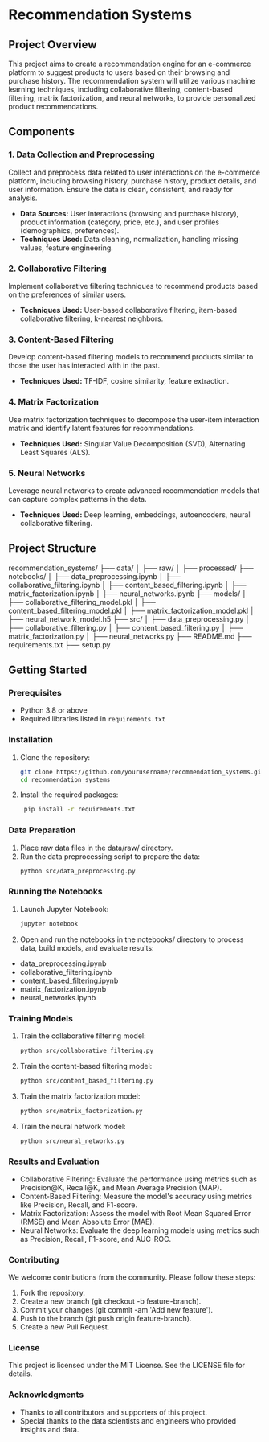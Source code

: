 # Recommendation Systems

## Project Overview

This project aims to create a recommendation engine for an e-commerce platform to suggest products to users based on their browsing and purchase history. The recommendation system will utilize various machine learning techniques, including collaborative filtering, content-based filtering, matrix factorization, and neural networks, to provide personalized product recommendations.

## Components

### 1. Data Collection and Preprocessing
Collect and preprocess data related to user interactions on the e-commerce platform, including browsing history, purchase history, product details, and user information. Ensure the data is clean, consistent, and ready for analysis.

- **Data Sources:** User interactions (browsing and purchase history), product information (category, price, etc.), and user profiles (demographics, preferences).
- **Techniques Used:** Data cleaning, normalization, handling missing values, feature engineering.

### 2. Collaborative Filtering
Implement collaborative filtering techniques to recommend products based on the preferences of similar users.

- **Techniques Used:** User-based collaborative filtering, item-based collaborative filtering, k-nearest neighbors.

### 3. Content-Based Filtering
Develop content-based filtering models to recommend products similar to those the user has interacted with in the past.

- **Techniques Used:** TF-IDF, cosine similarity, feature extraction.

### 4. Matrix Factorization
Use matrix factorization techniques to decompose the user-item interaction matrix and identify latent features for recommendations.

- **Techniques Used:** Singular Value Decomposition (SVD), Alternating Least Squares (ALS).

### 5. Neural Networks
Leverage neural networks to create advanced recommendation models that can capture complex patterns in the data.

- **Techniques Used:** Deep learning, embeddings, autoencoders, neural collaborative filtering.

## Project Structure

recommendation_systems/
├── data/
│ ├── raw/
│ ├── processed/
├── notebooks/
│ ├── data_preprocessing.ipynb
│ ├── collaborative_filtering.ipynb
│ ├── content_based_filtering.ipynb
│ ├── matrix_factorization.ipynb
│ ├── neural_networks.ipynb
├── models/
│ ├── collaborative_filtering_model.pkl
│ ├── content_based_filtering_model.pkl
│ ├── matrix_factorization_model.pkl
│ ├── neural_network_model.h5
├── src/
│ ├── data_preprocessing.py
│ ├── collaborative_filtering.py
│ ├── content_based_filtering.py
│ ├── matrix_factorization.py
│ ├── neural_networks.py
├── README.md
├── requirements.txt
├── setup.py

## Getting Started

### Prerequisites
- Python 3.8 or above
- Required libraries listed in `requirements.txt`

### Installation
1. Clone the repository:
   ```bash
   git clone https://github.com/yourusername/recommendation_systems.git
   cd recommendation_systems
   
2. Install the required packages:
   
   ```bash
    pip install -r requirements.txt

### Data Preparation
1. Place raw data files in the data/raw/ directory.
2. Run the data preprocessing script to prepare the data:
    ```bash
    python src/data_preprocessing.py
    
### Running the Notebooks
1. Launch Jupyter Notebook:
    ```bash
    jupyter notebook
    
2. Open and run the notebooks in the notebooks/ directory to process data, build models, and evaluate results:
 - data_preprocessing.ipynb
 - collaborative_filtering.ipynb
 - content_based_filtering.ipynb
 - matrix_factorization.ipynb
 - neural_networks.ipynb
   
### Training Models
1. Train the collaborative filtering model:
    ```bash
    python src/collaborative_filtering.py
    
2. Train the content-based filtering model:
    ```bash
    python src/content_based_filtering.py
    
3. Train the matrix factorization model:
    ```bash
    python src/matrix_factorization.py
    
4. Train the neural network model:
    ```bash
    python src/neural_networks.py
    
### Results and Evaluation
 - Collaborative Filtering: Evaluate the performance using metrics such as Precision@K, Recall@K, and Mean Average Precision (MAP).
 - Content-Based Filtering: Measure the model's accuracy using metrics like Precision, Recall, and F1-score.
 - Matrix Factorization: Assess the model with Root Mean Squared Error (RMSE) and Mean Absolute Error (MAE).
 - Neural Networks: Evaluate the deep learning models using metrics such as Precision, Recall, F1-score, and AUC-ROC.
   
### Contributing
We welcome contributions from the community. Please follow these steps:

1. Fork the repository.
2. Create a new branch (git checkout -b feature-branch).
3. Commit your changes (git commit -am 'Add new feature').
4. Push to the branch (git push origin feature-branch).
5. Create a new Pull Request.
   
### License
This project is licensed under the MIT License. See the LICENSE file for details.

### Acknowledgments
 - Thanks to all contributors and supporters of this project.
 - Special thanks to the data scientists and engineers who provided insights and data.
